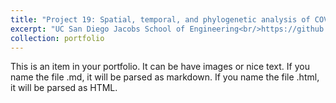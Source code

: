 ```yaml
---
title: "Project 19: Spatial, temporal, and phylogenetic analysis of COVID-19 spread"
excerpt: "UC San Diego Jacobs School of Engineering<br/>https://github.com/Kevin-Valenzuela/enlace2021_kv<br/><img src='/images/portfolio/Project-19.jpg' width='500' height='300'>"
collection: portfolio
---
```


This is an item in your portfolio. It can be have images or nice text. If you name the file .md, it will be parsed as markdown. If you name the file .html, it will be parsed as HTML.
